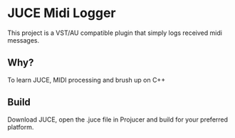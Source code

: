# JUCE Midi Logger

This project is a VST/AU compatible plugin that simply logs received midi messages.

## Why?

To learn JUCE, MIDI processing and brush up on C++

## Build 

Download JUCE, open the .juce file in Projucer and build for your preferred platform.
